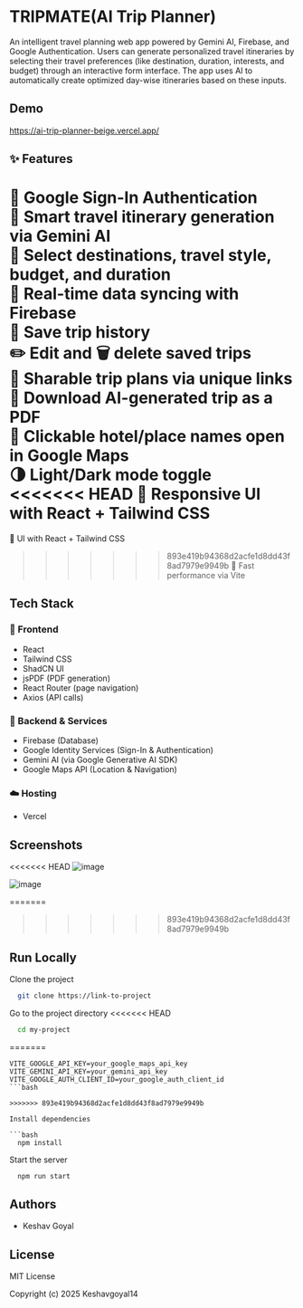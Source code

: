 
# TRIPMATE(AI Trip Planner)

An intelligent travel planning web app powered by Gemini AI, Firebase, and Google Authentication. Users can generate personalized travel itineraries by selecting their travel preferences (like destination, duration, interests, and budget) through an interactive form interface. The app uses AI to automatically create optimized day-wise itineraries based on these inputs.




## Demo

https://ai-trip-planner-beige.vercel.app/


## ✨ Features

🔐 Google Sign-In Authentication  
🧳 Smart travel itinerary generation via Gemini AI  
📍 Select destinations, travel style, budget, and duration  
💾 Real-time data syncing with Firebase  
💾 Save trip history  
✏️ Edit and 🗑️ delete saved trips  
🔗 Sharable trip plans via unique links  
🧾 Download AI-generated trip as a PDF  
📌 Clickable hotel/place names open in Google Maps  
🌗 Light/Dark mode toggle  
<<<<<<< HEAD
📱 Responsive UI with React + Tailwind CSS  
=======
📱 UI with React + Tailwind CSS  
>>>>>>> 893e419b94368d2acfe1d8dd43f8ad7979e9949b
🚀 Fast performance via Vite  



## Tech Stack

### 🧩 Frontend
- React  
- Tailwind CSS  
- ShadCN UI  
- jsPDF (PDF generation)  
- React Router (page navigation)  
- Axios (API calls)  

### 🔧 Backend & Services
- Firebase (Database)  
- Google Identity Services (Sign-In & Authentication)  
- Gemini AI (via Google Generative AI SDK)  
- Google Maps API (Location & Navigation)

### ☁️ Hosting
- Vercel


## Screenshots

<<<<<<< HEAD
![image](https://github.com/user-attachments/assets/00fe6c22-b814-4ed3-9ced-09a998ad4696)

![image](https://github.com/user-attachments/assets/6ea827c8-49ab-41ef-9e20-d4f81de3f2ba)


=======
>>>>>>> 893e419b94368d2acfe1d8dd43f8ad7979e9949b
## Run Locally

Clone the project

```bash
  git clone https://link-to-project
```

Go to the project directory
<<<<<<< HEAD

```bash
  cd my-project
```
=======
```env
VITE_GOOGLE_API_KEY=your_google_maps_api_key
VITE_GEMINI_API_KEY=your_gemini_api_key
VITE_GOOGLE_AUTH_CLIENT_ID=your_google_auth_client_id
```bash

>>>>>>> 893e419b94368d2acfe1d8dd43f8ad7979e9949b

Install dependencies

```bash
  npm install
```

Start the server

```bash
  npm run start
```


## Authors

- Keshav Goyal

## License

MIT License

Copyright (c) 2025 Keshavgoyal14
